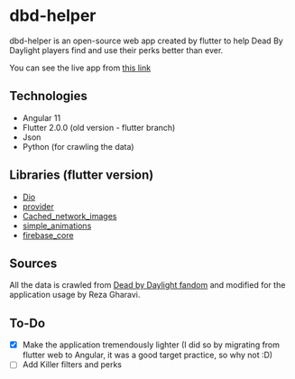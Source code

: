 # dbd-helper
dbd-helper is an open-source web app created by flutter to help Dead By Daylight players find and use their perks better than ever.

You can see the live app from [this link](http://dead-by-daylight-helper.web.app/)

## Technologies
- Angular 11
- Flutter 2.0.0 (old version - flutter branch)
- Json
- Python (for crawling the data)

## Libraries (flutter version)
- [Dio](https://pub.dev/packages/dio)
- [provider](https://pub.dev/packages/provider)
- [Cached_network_images](https://pub.dev/packages/cached_network_image)
- [simple_animations](https://pub.dev/packages/simple_animations)
- [firebase_core](https://pub.dev/packages/firebase_core)

## Sources
All the data is crawled from [Dead by Daylight fandom](https://deadbydaylight.fandom.com) and modified for the application usage by Reza Gharavi.

## To-Do
- [x] Make the application tremendously lighter (I did so by migrating from flutter web to Angular, it was a good target practice, so why not :D)
- [ ] Add Killer filters and perks
